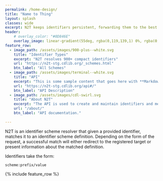 ```yaml
---
permalink: /home-design/
title: "Name to Thing"
layout: splash
classes: wide
excerpt: N2T keeps identifiers persistent, forwarding them to the best known web addresses.
header:
    # overlay_color: "#0D846E"
    overlay_image: linear-gradient(55deg, rgba(0,119,139,1) 0%, rgba(0,119,139,1) 33%, rgba(0,163,173,1) 100%)
feature_row:
  - image_path: /assets/images/900-plus--white.svg
    title: "Identifier Types"
    excerpt: "N2T resolves 900+ compact identifiers"
    url: "https://n2t-stg.cdlib.org/_schemes.html"
    btn_label: "All Schemes"
  - image_path: /assets/images/terminal--white.svg
    title: "API"
    excerpt: "This is some sample content that goes here with **Markdown** formatting."
    url: "https://n2t-stg.cdlib.org/api#/"
    btn_label: "API Description"
  - image_path: /assets/images/cdl-swirl.svg
    title: "About N2T"
    excerpt: "The API is used to create and maintain identifiers and metadata. "
    url: "/about/"
    btn_label: "API documentation."
    
---
```


N2T is an identifier scheme resolver that given a provided identifier, matches it to an identifier scheme definition. Depending on the form of the request, a successful match will either redirect to the registered target or present information about the matched definition.

Identifiers take the form:

```
scheme:prefix/value
```

{% include feature_row %}

